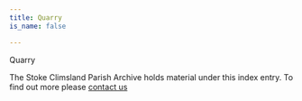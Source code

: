 ```yaml
---
title: Quarry
is_name: false

---
```


Quarry


The Stoke Climsland Parish Archive holds material under this index entry. To find out more please [contact us](/contact/)
